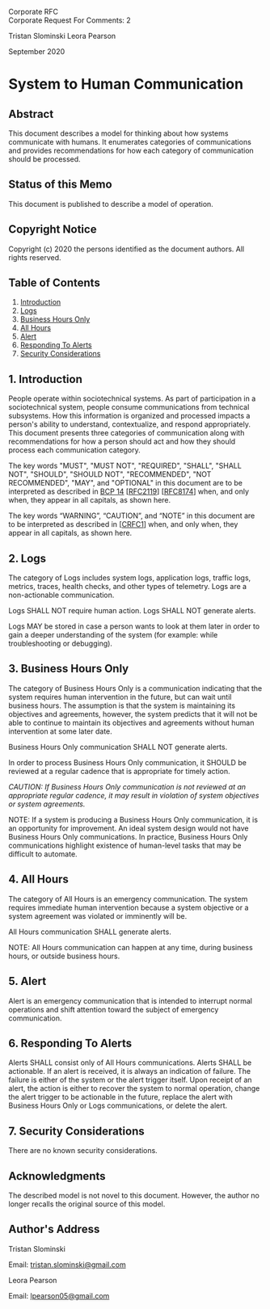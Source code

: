 Corporate RFC<br/>
Corporate Request For Comments: 2

Tristan Slominski
Leora Pearson

September 2020

# System to Human Communication

## Abstract

This document describes a model for thinking about how systems communicate with humans. It enumerates categories of communications and provides recommendations for how each category of communication should be processed.

## Status of this Memo

This document is published to describe a model of operation.

## Copyright Notice

Copyright (c) 2020 the persons identified as the document authors. All rights reserved.

## Table of Contents

1. [Introduction](#1-introduction)
2. [Logs](#2-logs)
3. [Business Hours Only](#3-business-hours-only)
4. [All Hours](#4-all-hours)
5. [Alert](#5-alert)
6. [Responding To Alerts](#6-responding-to-alerts)
7. [Security Considerations](#7-security-considerations)

## 1. Introduction

People operate within sociotechnical systems. As part of participation in a sociotechnical system, people consume communications from technical subsystems. How this information is organized and processed impacts a person's ability to understand, contextualize, and respond appropriately. This document presents three categories of communication along with recommendations for how a person should act and how they should process each communication category.

The key words "MUST", "MUST NOT", "REQUIRED", "SHALL", "SHALL NOT", "SHOULD", "SHOULD NOT", "RECOMMENDED", "NOT RECOMMENDED", "MAY", and "OPTIONAL" in this document are to be interpreted as described in [BCP 14](https://tools.ietf.org/html/bcp14) [[RFC2119](https://tools.ietf.org/html/rfc2119)] [[RFC8174](https://tools.ietf.org/html/rfc8174)] when, and only when, they appear in all capitals, as shown here. 

The key words “WARNING”, “CAUTION”, and “NOTE” in this document are to be interpreted as described in [[CRFC1](https://github.com/corporate-rfc/CRFC1)] when, and only when, they appear in all capitals, as shown here.

## 2. Logs

The category of Logs includes system logs, application logs, traffic logs, metrics, traces, health checks, and other types of telemetry. Logs are a non-actionable communication. 

Logs SHALL NOT require human action. Logs SHALL NOT generate alerts.

Logs MAY be stored in case a person wants to look at them later in order to gain a deeper understanding of the system (for example: while troubleshooting or debugging).

## 3. Business Hours Only

The category of Business Hours Only is a communication indicating that the system requires human intervention in the future, but can wait until business hours. The assumption is that the system is maintaining its objectives and agreements, however, the system predicts that it will not be able to continue to maintain its objectives and agreements without human intervention at some later date.

Business Hours Only communication SHALL NOT generate alerts.

In order to process Business Hours Only communication, it SHOULD be reviewed at a regular cadence that is appropriate for timely action.

_CAUTION: If Business Hours Only communication is not reviewed at an appropriate regular cadence, it may result in violation of system objectives or system agreements._

NOTE: If a system is producing a Business Hours Only communication, it is an opportunity for improvement. An ideal system design would not have Business Hours Only communications. In practice, Business Hours Only communications highlight existence of human-level tasks that may be difficult to automate.

## 4. All Hours

The category of All Hours is an emergency communication. The system requires immediate human intervention because a system objective or a system agreement was violated or imminently will be. 

All Hours communication SHALL generate alerts.

NOTE: All Hours communication can happen at any time, during business hours, or outside business hours.

## 5. Alert

Alert is an emergency communication that is intended to interrupt normal operations and shift attention toward the subject of emergency communication.

## 6. Responding To Alerts

Alerts SHALL consist only of All Hours communications. Alerts SHALL be actionable. If an alert is received, it is always an indication of failure. The failure is either of the system or the alert trigger itself. Upon receipt of an alert, the action is either to recover the system to normal operation, change the alert trigger to be actionable in the future, replace the alert with Business Hours Only or Logs communications, or delete the alert.

## 7. Security Considerations

There are no known security considerations.

## Acknowledgments

The described model is not novel to this document. However, the author no longer recalls the original source of this model.

## Author's Address

Tristan Slominski

Email: tristan.slominski@gmail.com

Leora Pearson

Email: lpearson05@gmail.com
